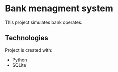 # Bank menagment system

This project simulates bank operates.

## Technologies
Project is created with:
* Python
* SQLite

